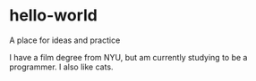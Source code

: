 # hello-world
A place for ideas and practice

I have a film degree from NYU, but am currently studying to be a programmer. I also like cats.
